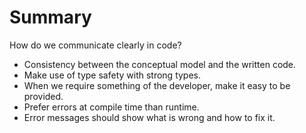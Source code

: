 # Summary

How do we communicate clearly in code?

* Consistency between the conceptual model and the written code.
* Make use of type safety with strong types.
* When we require something of the developer, make it easy to be provided.
* Prefer errors at compile time than runtime.
* Error messages should show what is wrong and how to fix it.
